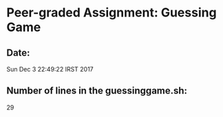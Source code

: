 # Peer-graded Assignment: Guessing Game
## Date: 
Sun Dec  3 22:49:22 IRST 2017
## Number of lines in the guessinggame.sh: 
29
